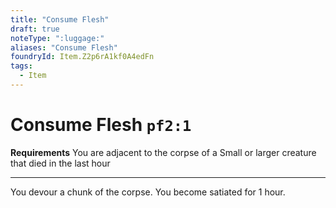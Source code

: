 ```yaml
---
title: "Consume Flesh"
draft: true
noteType: ":luggage:"
aliases: "Consume Flesh"
foundryId: Item.Z2p6rA1kf0A4edFn
tags:
  - Item
---
```


# Consume Flesh `pf2:1`

**Requirements** You are adjacent to the corpse of a Small or larger creature that died in the last hour

* * *

You devour a chunk of the corpse. You become satiated for 1 hour.
